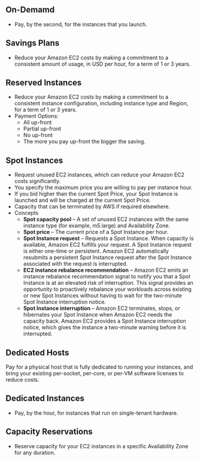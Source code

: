 ## On-Demamd
* Pay, by the second, for the instances that you launch.

## Savings Plans
* Reduce your Amazon EC2 costs by making a commitment to a consistent amount of usage, in USD per hour, for a term of 1 or 3 years.

## Reserved Instances
* Reduce your Amazon EC2 costs by making a commitment to a consistent instance configuration, including instance type and Region, for a term of 1 or 3 years.
* Payment Options:
    * All up-front
    * Partial up-front
    * No up-front
    * The more you pay up-front the bigger the saving. 

## Spot Instances
* Request unused EC2 instances, which can reduce your Amazon EC2 costs significantly.
* You specify the maximum price you are willing to pay per instance hour. 
* If you bid higher than the current Spot Price, your Spot Instance is launched and will be charged at the current Spot Price.
* Capacity that can be terminated by AWS if required elsewhere.
* Concepts
   * __Spot capacity pool__ – A set of unused EC2 instances with the same instance type (for example, m5.large) and Availability Zone.
   * __Spot price__ – The current price of a Spot Instance per hour.
   * __Spot Instance request__ – Requests a Spot Instance. When capacity is available, Amazon EC2 fulfills your request. A Spot Instance request is either one-time or persistent. Amazon EC2 automatically resubmits a persistent Spot Instance request after the Spot Instance associated with the request is interrupted.
   * __EC2 instance rebalance recommendation__ – Amazon EC2 emits an instance rebalance recommendation signal to notify you that a Spot Instance is at an elevated risk of interruption. This signal provides an opportunity to proactively rebalance your workloads across existing or new Spot Instances without having to wait for the two-minute Spot Instance interruption notice.
   * __Spot Instance interruption__ – Amazon EC2 terminates, stops, or hibernates your Spot Instance when Amazon EC2 needs the capacity back. Amazon EC2 provides a Spot Instance interruption notice, which gives the instance a two-minute warning before it is interrupted.

## Dedicated Hosts
Pay for a physical host that is fully dedicated to running your instances, and bring your existing per-socket, per-core, or per-VM software licenses to reduce costs.

## Dedicated Instances
* Pay, by the hour, for instances that run on single-tenant hardware.

## Capacity Reservations
* Reserve capacity for your EC2 instances in a specific Availability Zone for any duration.



